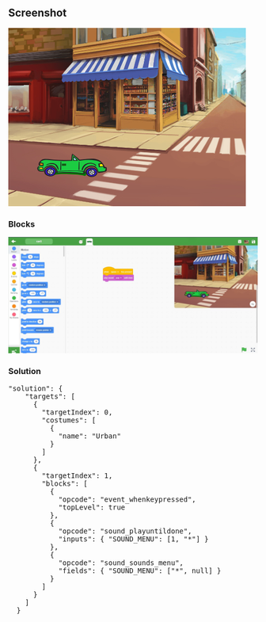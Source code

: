 <h2>Screenshot</h2>
<img src="./ProjectSnap.png" />
<h3>Blocks</h3>
<img src="./Car.jpg" />

<h3>Solution</h3>
<pre>
"solution": {
    "targets": [
      {
        "targetIndex": 0,
        "costumes": [
          {
            "name": "Urban"
          }
        ]
      },
      {
        "targetIndex": 1,
        "blocks": [
          {
            "opcode": "event_whenkeypressed",
            "topLevel": true
          },
          {
            "opcode": "sound_playuntildone",
            "inputs": { "SOUND_MENU": [1, "*"] }
          },
          {
            "opcode": "sound_sounds_menu",
            "fields": { "SOUND_MENU": ["*", null] }
          }
        ]
      }
    ]
  }
</pre>